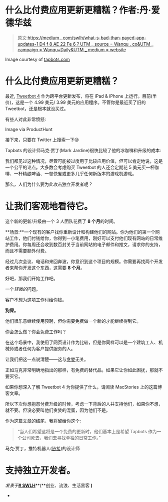 # 什么比付费应用更新更糟糕？作者:丹·爱德华兹

> 原文:[https://medium . com/swlh/what-s-bad-than-payed-app-updates-1 D4 f 8 AE 22 Fe 6？UTM _ source = Wanqu . co&UTM _ campaign = Wanqu+Daily&UTM _ medium = website](https://medium.com/swlh/what-s-worse-than-paid-app-updates-1d4f8ae22fe6?utm_source=wanqu.co&utm_campaign=Wanqu+Daily&utm_medium=website)



Image courtesy of [tapbots.com](http://tapbots.com/tweetbot/)



# 什么比付费应用更新更糟糕？

最近, [Tweetbot 4](http://tapbots.com/tweetbot/) 作为跨平台更新发布，将在 iPad & iPhone 上运行。目前(半价)，这是一个 4.99 美元/ 3.99 美元的应用程序。不管你是最近买了旧的 Tweetbot，还是根本就没买过。

有些人对此非常愤怒:













Image via ProductHunt



接下来，只要在 Twitter 上搜索一下😢











Tapbots 的设计师马克·贾丁(Mark Jardine)很快比较了他的冰咖啡和升级的成本:



我们都见过这种情况，尽管可能被过度用于比较应用价值，但可以肯定地说，这是一个公平的论点。大多数会考虑购买 Tweetbot 的人还会定期花 5 美元买一杯咖啡、一杯精酿啤酒、一顿快餐或更多几乎任何新版本的游戏机游戏。

那么，人们为什么要为此攻击独立开发者呢？

# 让我们客观地看待它。

这个新的更新/升级由一个 3 人团队花费了 **8 个月**的时间。

**场景:**一个现有的客户找你重新设计和构建他们的网站。你为他们的第一个网站工作，他们付钱给你，你得到一小笔费用，刚好可以支付他们现有网站的日常维护费用。你每周还会收到数百封关于当前网站的电子邮件和推文，请求你的支持，而且不需要额外付费。

经过几次会议、电话和来回奔波，你意识到这个项目的规模。你需要再找两个开发者来帮你开发这个东西，这需要 **8 个月**。

好吧，那我们开始工作吧。

一个*轻微的*问题。

客户不想为这项工作付给你钱。

**狗屎。**

他们很乐意继续使用预聘，但你需要免费做一个新的才能继续得到它。

你会怎么做？你会免费工作吗？

在这个场景中，我使用了网页设计作为比较，但是你同样可以是一个建筑工人、机械师或者任何为客户提供服务的人。



让我们把这一点说清楚——这与[贪婪](https://twitter.com/hasanahmad80/status/649763863555145728)无关。

正如马克非常明确地指出的那样，有免费的替代品。如果它让你如此困扰，那就不要买它。

如果你想深入了解 Tweetbot 4 为你提供了什么，请阅读 MacStories 上的这篇博客文章。

所以下次你想抱怨付费升级的时候，考虑一下背后的人并支持他们，如果你不想，就不要。但没必要叫他们贪婪的混蛋，因为他们不是。

作为这篇文章的结尾，我将留给你这个:

> “当人们希望这将是一个免费的更新时，他们基本上是希望 Tapbots 作为一个公司死去，我们去寻找单独的日常工作。”

马克·贾丁，推特机器人([链接](https://twitter.com/markjardine/status/644309229713559552))的设计师



# 支持独立开发者。



*发表于*[**# SWLH**](https://medium.com/swlh)**(**创业、流浪、生活黑客 **)**

-




